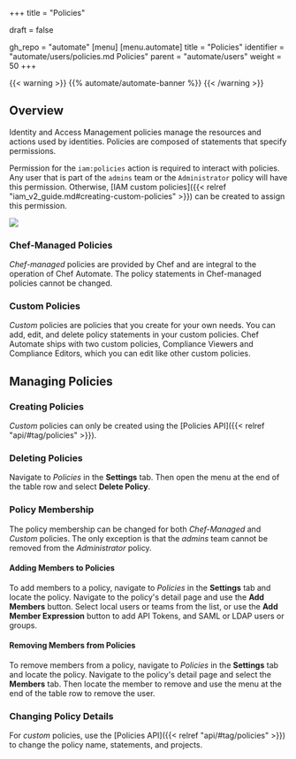 +++
title = "Policies"

draft = false

gh_repo = "automate"
[menu]
  [menu.automate]
    title = "Policies"
    identifier = "automate/users/policies.md Policies"
    parent = "automate/users"
    weight = 50
+++

{{< warning >}}
{{% automate/automate-banner %}}
{{< /warning >}}

## Overview

Identity and Access Management policies manage the resources and actions used by identities.
Policies are composed of statements that specify permissions.

Permission for the `iam:policies` action is required to interact with policies.
Any user that is part of the `admins` team or the `Administrator` policy will have this permission.
Otherwise, [IAM custom policies]({{< relref "iam_v2_guide.md#creating-custom-policies" >}}) can be created to assign this permission.

![](/images/automate/settings-policies.png)

### Chef-Managed Policies

*Chef-managed* policies are provided by Chef and are integral to the operation of Chef Automate. The policy statements in Chef-managed policies cannot be changed.

### Custom Policies

*Custom* policies are policies that you create for your own needs.
You can add, edit, and delete policy statements in your custom policies.
Chef Automate ships with two custom policies, Compliance Viewers and Compliance Editors, which you can edit like other custom policies.

## Managing Policies

### Creating Policies

_Custom_ policies can only be created using the [Policies API]({{< relref "api/#tag/policies" >}}).

### Deleting Policies

Navigate to _Policies_ in the **Settings** tab.
Then open the menu at the end of the table row and select **Delete Policy**.

### Policy Membership

The policy membership can be changed for both _Chef-Managed_ and _Custom_ policies.
The only exception is that the _admins_ team cannot be removed from the _Administrator_ policy.

#### Adding Members to Policies

To add members to a policy, navigate to _Policies_ in the **Settings** tab and locate the policy.
Navigate to the policy's detail page and use the **Add Members** button.
Select local users or teams from the list, or use the **Add Member Expression** button to add API Tokens, and SAML or LDAP users or groups.

#### Removing Members from Policies

To remove members from a policy, navigate to _Policies_ in the **Settings** tab and locate the policy.
Navigate to the policy's detail page and select the **Members** tab.
Then locate the member to remove and use the menu at the end of the table row to remove the user.

### Changing Policy Details

For _custom_ policies, use the [Policies API]({{< relref "api/#tag/policies" >}}) to change the policy name, statements, and projects.
